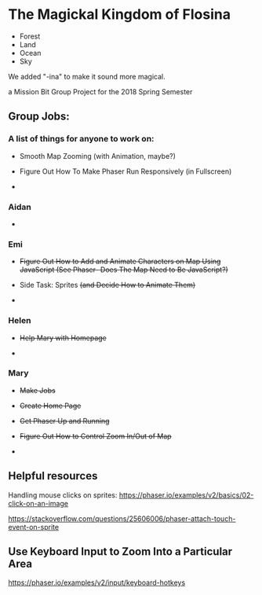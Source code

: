 # The Magickal Kingdom of Flosina

* Forest
* Land
* Ocean
* Sky

We added "-ina" to make it sound more magical.

a Mission Bit Group Project for the 2018 Spring Semester

## Group Jobs:

### A list of things for anyone to work on:

* Smooth Map Zooming (with Animation, maybe?)

* Figure Out How To Make Phaser Run Responsively (in Fullscreen)

*


### Aidan

* 

### Emi

* ~~Figure Out How to Add and Animate Characters on Map Using JavaScript (See Phaser- Does The Map Need to Be JavaScript?)~~

* Side Task: Sprites ~~(and Decide How to Animate Them)~~

* 

### Helen

* ~~Help Mary with Homepage~~

*

### Mary

* ~~Make Jobs~~

* ~~Create Home Page~~

* ~~Get Phaser Up and Running~~

* ~~Figure Out How to Control Zoom In/Out of Map~~

* 

## Helpful resources

Handling mouse clicks on sprites:
https://phaser.io/examples/v2/basics/02-click-on-an-image

https://stackoverflow.com/questions/25606006/phaser-attach-touch-event-on-sprite

## Use Keyboard Input to Zoom Into a Particular Area

https://phaser.io/examples/v2/input/keyboard-hotkeys
